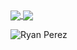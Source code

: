 



<a href="">
  <img align="center" src="https://github-readme-stats.vercel.app/api?username=Ryan-Perez&show_icons=true&theme=radical&hide_border=true" />
</a>
<a href="">
  <img align="center" src="https://github-readme-stats.vercel.app/api/top-langs/?username=Ryan-Perez&theme=radical&hide_border=true&layout=compact" />
</a>


![Ryan Perez](https://raw.githubusercontent.com/Trilokia/Trilokia/379277808c61ef204768a61bbc5d25bc7798ccf1/bottom_header.svg)
